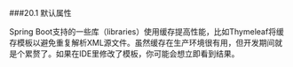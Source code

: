 ###20.1 默认属性

Spring Boot支持的一些库（libraries）使用缓存提高性能，比如Thymeleaf将缓存模板以避免重复解析XML源文件。虽然缓存在生产环境很有用，但开发期间就是个累赘了。如果在IDE里修改了模板，你可能会想立即看到结果。
